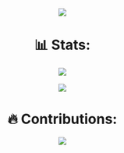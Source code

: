 <h1 align="center">
  <a href="https://github.com/MichelNassarleb">
    <img src="https://readme-typing-svg.herokuapp.com/?lines=Hello+it's+Michel!;Welcome+to+my+profile!&center=true&size=27">
  </a>
</h1>

<h1 align="center"> 📊 Stats: </h1>

<div align="center">
  <div>
    <a href="https://github.com/MichelNassarLeb">
      <img align="center" src="https://github-readme-stats.vercel.app/api?username=MichelNassarleb&count_private=true&show_icons=true&theme=midnight-purple&hide=issues,%20stars" />
    </a>
  </div>
  <br>
  <div>
    <a href="https://github.com/MichelNassarLeb">
      <img align="center" src="https://github-readme-stats.vercel.app/api/top-langs/?username=MichelNassarleb&layout=compact&theme=midnight-purple" />
    </a>
  </div>
</div>

<h1 align="center"> 🔥 Contributions: </h1>
<p align="center">
  <a href="https://github.com/MichelNassarLeb">
    <img src="http://github-readme-streak-stats.herokuapp.com?user=MichelnassarLeb&theme=midnight-purple&background=0d1117&border=666">
  </a>
  </p>
